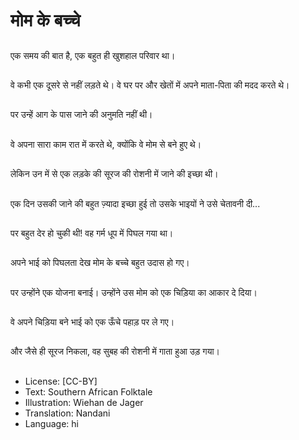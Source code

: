 # मोम के बच्चे

##
एक समय की बात है, एक बहुत ही खुशहाल परिवार था।

##
वे कभी एक दूसरे से नहीं लड़ते थे। वे घर पर और खेतों में अपने माता-पिता की मदद करते थे।

##
पर उन्हें आग के पास जाने की अनुमति नहीं थी।

##
वे अपना सारा काम रात में करते थे, क्योंकि वे मोम से बने हुए थे।

##
लेकिन उन में से एक लड़के की सूरज की रोशनी में जाने की इच्छा थी।

##
एक दिन उसकी जाने की बहुत ज़्यादा इच्छा हुई तो उसके भाइयों ने उसे चेतावनी दी...

##
पर बहुत देर हो चुकी थी! वह गर्म धूप में पिघल गया था।

##
अपने भाई को पिघलता देख मोम के बच्चे बहुत उदास हो गए।

##
पर उन्होंने एक योजना बनाई। उन्होंने उस मोम को एक चिड़िया का आकार दे दिया।

##
वे अपने चिड़िया बने भाई को एक ऊँचे पहाड़ पर ले गए।

##
और जैसे ही सूरज निकला, वह सुबह की रोशनी में गाता हुआ उड़ गया।

##
* License: [CC-BY]
* Text: Southern African Folktale
* Illustration: Wiehan de Jager
* Translation: Nandani
* Language: hi
